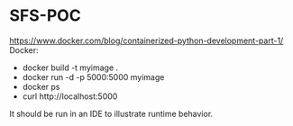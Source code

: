 # SFS-POC

https://www.docker.com/blog/containerized-python-development-part-1/
Docker:
- docker build -t myimage .
- docker run -d -p 5000:5000 myimage
- docker ps
- curl http://localhost:5000

It should be run in an IDE to illustrate runtime behavior.
